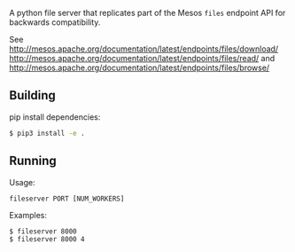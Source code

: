 A python file server that replicates part of the Mesos `files` endpoint API for backwards compatibility.

See http://mesos.apache.org/documentation/latest/endpoints/files/download/
http://mesos.apache.org/documentation/latest/endpoints/files/read/ and
http://mesos.apache.org/documentation/latest/endpoints/files/browse/

## Building

pip install dependencies:

```bash
$ pip3 install -e .
```

## Running

Usage:

```fileserver PORT [NUM_WORKERS]```

Examples:

```bash
$ fileserver 8000
$ fileserver 8000 4
```

